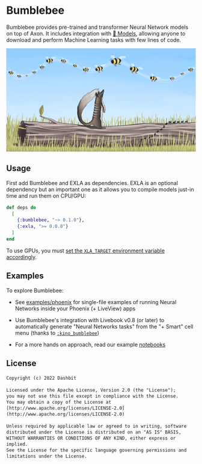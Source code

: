 # Bumblebee

Bumblebee provides pre-trained and transformer Neural Network models on top of Axon. It includes integration with [🤗 Models](https://huggingface.co/models), allowing anyone to download and perform Machine Learning tasks with few lines of code.

![Numbat and Bumblebees](.github/images/background.jpg)

## Usage

First add Bumblebee and EXLA as dependencies. EXLA is an optional dependency but an important one as it allows you to compile models just-in time and run them on CPU/GPU:

```elixir
def deps do
  [
    {:bumblebee, "~> 0.1.0"},
    {:exla, ">= 0.0.0"}
  ]
end
```

To use GPUs, you must [set the `XLA_TARGET` environment variable accordingly](https://github.com/elixir-nx/xla#usage).

## Examples

To explore Bumblebee:

  * See [examples/phoenix](examples/phoenix) for single-file examples of running Neural Networks inside your Phoenix (+ LiveView) apps

  * Use Bumblebee's integration with Livebook v0.8 (or later) to automatically generate "Neural Networks tasks" from the "+ Smart" cell menu (thanks to [`:kino_bumblebee`](https://github.com/livebook-dev/kino_bumblebee))

  * For a more hands on approach, read our example [notebooks](notebooks)

## License

    Copyright (c) 2022 Dashbit

    Licensed under the Apache License, Version 2.0 (the "License");
    you may not use this file except in compliance with the License.
    You may obtain a copy of the License at [http://www.apache.org/licenses/LICENSE-2.0](http://www.apache.org/licenses/LICENSE-2.0)

    Unless required by applicable law or agreed to in writing, software
    distributed under the License is distributed on an "AS IS" BASIS,
    WITHOUT WARRANTIES OR CONDITIONS OF ANY KIND, either express or implied.
    See the License for the specific language governing permissions and
    limitations under the License.
